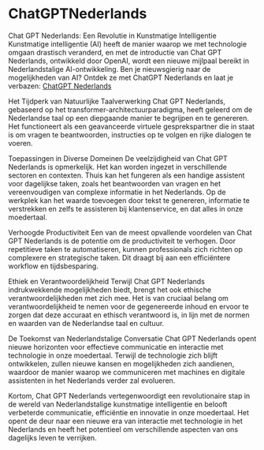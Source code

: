 # ChatGPTNederlands
Chat GPT Nederlands: Een Revolutie in Kunstmatige Intelligentie
Kunstmatige intelligentie (AI) heeft de manier waarop we met technologie omgaan drastisch veranderd, en met de introductie van Chat GPT Nederlands, ontwikkeld door OpenAI, wordt een nieuwe mijlpaal bereikt in Nederlandstalige AI-ontwikkeling.
Ben je nieuwsgierig naar de mogelijkheden van AI? Ontdek ze met ChatGPT Nederlands en laat je verbazen: <a href="https://chatgptopenai.nl/">ChatGPT Nederlands</a>

Het Tijdperk van Natuurlijke Taalverwerking
Chat GPT Nederlands, gebaseerd op het transformer-architectuurparadigma, heeft geleerd om de Nederlandse taal op een diepgaande manier te begrijpen en te genereren. Het functioneert als een geavanceerde virtuele gesprekspartner die in staat is om vragen te beantwoorden, instructies op te volgen en rijke dialogen te voeren.

Toepassingen in Diverse Domeinen
De veelzijdigheid van Chat GPT Nederlands is opmerkelijk. Het kan worden ingezet in verschillende sectoren en contexten. Thuis kan het fungeren als een handige assistent voor dagelijkse taken, zoals het beantwoorden van vragen en het vereenvoudigen van complexe informatie in het Nederlands. Op de werkplek kan het waarde toevoegen door tekst te genereren, informatie te verstrekken en zelfs te assisteren bij klantenservice, en dat alles in onze moedertaal.

Verhoogde Productiviteit
Een van de meest opvallende voordelen van Chat GPT Nederlands is de potentie om de productiviteit te verhogen. Door repetitieve taken te automatiseren, kunnen professionals zich richten op complexere en strategische taken. Dit draagt bij aan een efficiëntere workflow en tijdsbesparing.

Ethiek en Verantwoordelijkheid
Terwijl Chat GPT Nederlands indrukwekkende mogelijkheden biedt, brengt het ook ethische verantwoordelijkheden met zich mee. Het is van cruciaal belang om verantwoordelijkheid te nemen voor de gegenereerde inhoud en ervoor te zorgen dat deze accuraat en ethisch verantwoord is, in lijn met de normen en waarden van de Nederlandse taal en cultuur.

De Toekomst van Nederlandstalige Conversatie
Chat GPT Nederlands opent nieuwe horizonten voor effectieve communicatie en interactie met technologie in onze moedertaal. Terwijl de technologie zich blijft ontwikkelen, zullen nieuwe kansen en mogelijkheden zich aandienen, waardoor de manier waarop we communiceren met machines en digitale assistenten in het Nederlands verder zal evolueren.

Kortom, Chat GPT Nederlands vertegenwoordigt een revolutionaire stap in de wereld van Nederlandstalige kunstmatige intelligentie en belooft verbeterde communicatie, efficiëntie en innovatie in onze moedertaal. Het opent de deur naar een nieuwe era van interactie met technologie in het Nederlands en heeft het potentieel om verschillende aspecten van ons dagelijks leven te verrijken.




